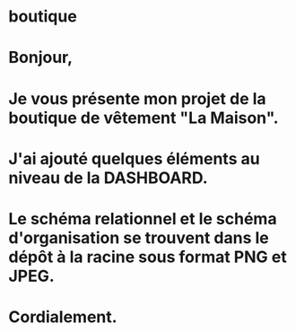 # boutique
# Bonjour,

# Je vous présente mon projet de la boutique de vêtement "La Maison".
# J'ai ajouté quelques éléments au niveau de la DASHBOARD.

# Le schéma relationnel et le schéma d'organisation se trouvent dans le dépôt à la racine sous format PNG et JPEG.

# Cordialement. 
